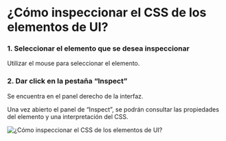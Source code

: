 # ¿Cómo inspeccionar el CSS de los elementos de UI?

### 1. Seleccionar el elemento que se desea inspeccionar

Utilizar el mouse para seleccionar el elemento.

### 2. Dar click en la pestaña “Inspect”

Se encuentra en el panel derecho de la interfaz.

Una vez abierto el panel de “Inspect”, se podrán consultar las propiedades del elemento y una interpretación del CSS.

![¿Cómo inspeccionar el CSS de los elementos de UI?](inspect-css.gif)